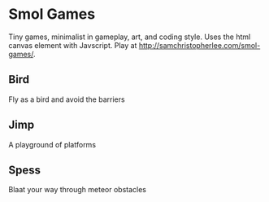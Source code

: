 # Smol Games
Tiny games, minimalist in gameplay, art, and coding style. Uses the html canvas element with Javscript.
Play at http://samchristopherlee.com/smol-games/.
## Bird
Fly as a bird and avoid the barriers
## Jimp
A playground of platforms
## Spess
Blaat your way through meteor obstacles
